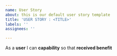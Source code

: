 ```yaml
---
name: User Story
about: this is our default user story template
title: 'USER STORY : <TITLE>'
labels: ''
assignees: ''

---
```


As a **user** I can **capability** so that **received benefit**
